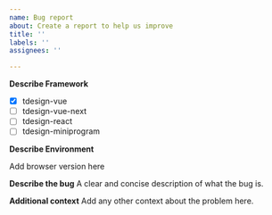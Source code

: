 ```yaml
---
name: Bug report
about: Create a report to help us improve
title: ''
labels: ''
assignees: ''

---
```


**Describe Framework**
- [x] tdesign-vue
- [ ] tdesign-vue-next
- [ ] tdesign-react
- [ ] tdesign-miniprogram

**Describe Environment**

Add browser version here

**Describe the bug**
A clear and concise description of what the bug is.

**Additional context**
Add any other context about the problem here.
